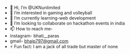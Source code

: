 - 👋 Hi, I’m @UKNunlimited
- 👀 I’m interested in gaming and volleyball
- 🌱 I’m currently learning-web development
- 💞️ I’m looking to collaborate on hackathon events in india 
- 📫 How to reach me-
- instagram-               bhati__paras
- gmail-               bhaip797@gmail.com
- ⚡ Fun fact: I am a jack of all trade but master of none

<!---
UKNunlimited/UKNunlimited is a ✨ special ✨ repository because its `README.md` (this file) appears on your GitHub profile.
You can click the Preview link to take a look at your changes.
--->
